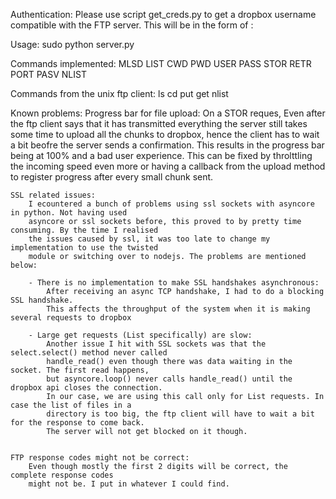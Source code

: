 Authentication: 
    Please use script get_creds.py to get a dropbox username compatible
    with the FTP server. This will be in the form of <accesstoken>:<accesskey>

Usage: 
    sudo python server.py

Commands implemented: 
    MLSD
    LIST
    CWD
    PWD
    USER
    PASS
    STOR
    RETR
    PORT
    PASV
    NLIST

Commands from the unix ftp client: 
    ls
    cd
    put
    get
    nlist

Known problems: 
    Progress bar for file upload:
        On a STOR reques, Even after the ftp client says that it has transmitted everything
        the server still takes some time to upload all the chunks to dropbox, hence the client has to 
        wait a bit beofre the server sends a confirmation. This results in the progress bar 
        being at 100% and a bad user experience.
        This can be fixed by throlttling the incoming speed even more or having a callback from 
        the upload method to register progress after every small chunk sent. 

    SSL related issues: 
        I ecountered a bunch of problems using ssl sockets with asyncore in python. Not having used 
        asyncore or ssl sockets before, this proved to by pretty time consuming. By the time I realised
        the issues caused by ssl, it was too late to change my implementation to use the twisted
        module or switching over to nodejs. The problems are mentioned below: 
        
        - There is no implementation to make SSL handshakes asynchronous:
            After receiving an async TCP handshake, I had to do a blocking SSL handshake. 
            This affects the throughput of the system when it is making several requests to dropbox

        - Large get requests (List specifically) are slow:
            Another issue I hit with SSL sockets was that the select.select() method never called
            handle_read() even though there was data waiting in the socket. The first read happens, 
            but asyncore.loop() never calls handle_read() until the dropbox api closes the connection.
            In our case, we are using this call only for List requests. In case the list of files in a 
            directory is too big, the ftp client will have to wait a bit for the response to come back. 
            The server will not get blocked on it though.


    FTP response codes might not be correct:
        Even though mostly the first 2 digits will be correct, the complete response codes
        might not be. I put in whatever I could find.  

